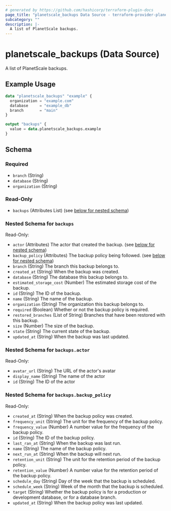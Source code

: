 ```yaml
---
# generated by https://github.com/hashicorp/terraform-plugin-docs
page_title: "planetscale_backups Data Source - terraform-provider-planetscale"
subcategory: ""
description: |-
  A list of PlanetScale backups.
---
```


# planetscale_backups (Data Source)

A list of PlanetScale backups.

## Example Usage

```terraform
data "planetscale_backups" "example" {
  organization = "example.com"
  database     = "example_db"
  branch       = "main"
}

output "backups" {
  value = data.planetscale_backups.example
}
```

<!-- schema generated by tfplugindocs -->
## Schema

### Required

- `branch` (String)
- `database` (String)
- `organization` (String)

### Read-Only

- `backups` (Attributes List) (see [below for nested schema](#nestedatt--backups))

<a id="nestedatt--backups"></a>
### Nested Schema for `backups`

Read-Only:

- `actor` (Attributes) The actor that created the backup. (see [below for nested schema](#nestedatt--backups--actor))
- `backup_policy` (Attributes) The backup policy being followed. (see [below for nested schema](#nestedatt--backups--backup_policy))
- `branch` (String) The branch this backup belongs to.
- `created_at` (String) When the backup was created.
- `database` (String) The database this backup belongs to.
- `estimated_storage_cost` (Number) The estimated storage cost of the backup.
- `id` (String) The ID of the backup.
- `name` (String) The name of the backup.
- `organization` (String) The organization this backup belongs to.
- `required` (Boolean) Whether or not the backup policy is required.
- `restored_branches` (List of String) Branches that have been restored with this backup.
- `size` (Number) The size of the backup.
- `state` (String) The current state of the backup.
- `updated_at` (String) When the backup was last updated.

<a id="nestedatt--backups--actor"></a>
### Nested Schema for `backups.actor`

Read-Only:

- `avatar_url` (String) The URL of the actor's avatar
- `display_name` (String) The name of the actor
- `id` (String) The ID of the actor


<a id="nestedatt--backups--backup_policy"></a>
### Nested Schema for `backups.backup_policy`

Read-Only:

- `created_at` (String) When the backup policy was created.
- `frequency_unit` (String) The unit for the frequency of the backup policy.
- `frequency_value` (Number) A number value for the frequency of the backup policy.
- `id` (String) The ID of the backup policy.
- `last_ran_at` (String) When the backup was last run.
- `name` (String) The name of the backup policy.
- `next_run_at` (String) When the backup will next run.
- `retention_unit` (String) The unit for the retention period of the backup policy.
- `retention_value` (Number) A number value for the retention period of the backup policy.
- `schedule_day` (String) Day of the week that the backup is scheduled.
- `schedule_week` (String) Week of the month that the backup is scheduled.
- `target` (String) Whether the backup policy is for a production or development database, or for a database branch.
- `updated_at` (String) When the backup policy was last updated.
